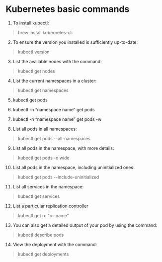 # Kubernetes basic commands

1. To install kubectl:
  > brew install kubernetes-cli

2. To ensure the version you installed is sufficiently up-to-date:
  > kubectl version

3. List the available nodes with the command:
  > kubectl get nodes

4. List the current namespaces in a cluster: 
  > kubectl get namespaces

5. kubectl get pods

6. kubectl -n “namespace name” get pods

7. kubectl -n “namespace name” get pods -w

8. List all pods in all namespaces:
> kubectl get pods --all-namespaces  

9. List all pods in the namespace, with more details:
> kubectl get pods -o wide         

10. List all pods in the namespace, including uninitialized ones:
> kubectl get pods --include-uninitialized      

11. List all services in the namespace:
> kubectl get services

12. List a particular replication controller
> kubectl get rc "rc-name"

13. You can also get a detailed output of your pod by using the command:
> kubectl describe pods

14. View the deployment with the command:
> kubectl get deployments
